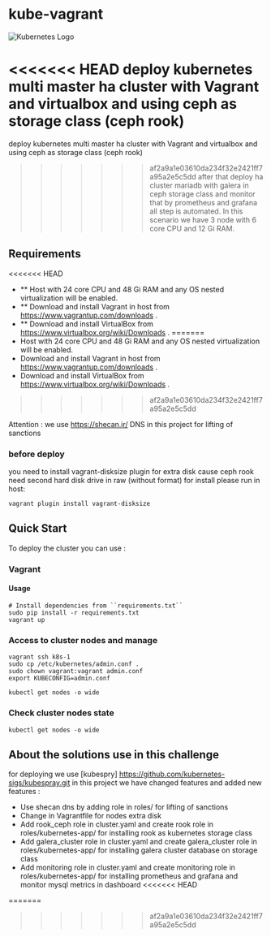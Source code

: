 # kube-vagrant
![Kubernetes Logo](https://raw.githubusercontent.com/kubernetes-sigs/kubespray/master/docs/img/kubernetes-logo.png)

<<<<<<< HEAD
deploy kubernetes multi master ha cluster with Vagrant and virtualbox and using ceph as storage class (ceph rook) 
=======
deploy kubernetes multi master ha cluster with Vagrant and virtualbox and using ceph as storage class (ceph rook)
>>>>>>> af2a9a1e03610da234f32e2421ff7a95a2e5c5dd
after that deploy ha cluster mariadb with galera in ceph storage class and monitor that by prometheus and grafana
all step is automated.
In this scenario we have 3 node with 6 core CPU and 12 Gi RAM.

## Requirements

<<<<<<< HEAD
- ** Host with 24 core CPU and 48 Gi RAM and any OS nested virtualization will be enabled.
- ** Download and install Vagrant in host from <https://www.vagrantup.com/downloads> .
- ** Download and install VirtualBox from <https://www.virtualbox.org/wiki/Downloads> .
=======
- Host with 24 core CPU and 48 Gi RAM and any OS nested virtualization will be enabled.
- Download and install Vagrant in host from <https://www.vagrantup.com/downloads> .
- Download and install VirtualBox from <https://www.virtualbox.org/wiki/Downloads> .
>>>>>>> af2a9a1e03610da234f32e2421ff7a95a2e5c5dd

Attention : we use <https://shecan.ir/> DNS in this project for lifting of sanctions

### before deploy 
you need to install vagrant-disksize plugin for extra disk cause ceph rook need second hard disk drive in raw (without format)
for install please run in host:
```shell
vagrant plugin install vagrant-disksize
````
## Quick Start

To deploy the cluster you can use :

### Vagrant

#### Usage

```ShellSession
# Install dependencies from ``requirements.txt``
sudo pip install -r requirements.txt
vagrant up
```

### Access to cluster nodes and manage

```ShellSession
vagrant ssh k8s-1
sudo cp /etc/kubernetes/admin.conf .
sudo chown vagrant:vagrant admin.conf
export KUBECONFIG=admin.conf

kubectl get nodes -o wide
```

### Check cluster nodes state

```shell
kubectl get nodes -o wide
```


## About the solutions use in this challenge

for deploying we use [kubespry] <https://github.com/kubernetes-sigs/kubespray.git>
in this project we have changed features and added new features :
* Use shecan dns by adding role in roles/ for lifting of sanctions
* Change in Vagrantfile for nodes extra disk
* Add rook_ceph role in cluster.yaml and create rook role in roles/kubernetes-app/ for installing rook as kubernetes storage class
* Add galera_cluster role in cluster.yaml and create galera_cluster role in roles/kubernetes-app/ for installing galera cluster database on storage class
* Add monitoring role in cluster.yaml and create monitoring role in roles/kubernetes-app/ for installing prometheus and grafana and monitor mysql metrics in dashboard
<<<<<<< HEAD

=======
>>>>>>> af2a9a1e03610da234f32e2421ff7a95a2e5c5dd
